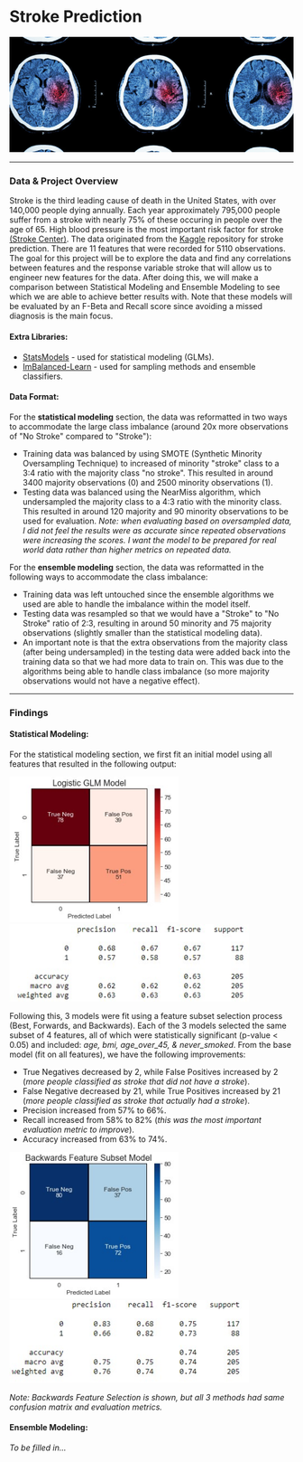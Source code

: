 # Stroke Prediction

<img src="/headers/stroke.jpg" width="600">

---

### Data & Project Overview
Stroke is the third leading cause of death in the United States, with over 140,000 people dying annually. Each year approximately 795,000 people suffer from a stroke with nearly 75% of these occuring in people over the age of 65. High blood pressure is the most important risk factor for stroke [(Stroke Center)](http://www.strokecenter.org/patients/about-stroke/stroke-statistics/#:~:text=More%20than%20140%2C000%20people%20die,and%20185%2C000%20are%20recurrent%20attacks.). The data originated from the [Kaggle](https://www.kaggle.com/fedesoriano/stroke-prediction-dataset) repository for stroke prediction. There are 11 features that were recorded for 5110 observations. The goal for this project will be to explore the data and find any correlations between features and the response variable stroke that will allow us to engineer new features for the data. After doing this, we will make a comparison between Statistical Modeling and Ensemble Modeling to see which we are able to achieve better results with. Note that these models will be evaluated by an F-Beta and Recall score since avoiding a missed diagnosis is the main focus.

#### Extra Libraries:
- [StatsModels](https://www.statsmodels.org/stable/index.html) - used for statistical modeling (GLMs).
- [ImBalanced-Learn](https://imbalanced-learn.org/stable/) - used for sampling methods and ensemble classifiers.

#### Data Format:
For the **statistical modeling** section, the data was reformatted in two ways to accommodate the large class imbalance (around 20x more observations of "No Stroke" compared to "Stroke"):
- Training data was balanced by using SMOTE (Synthetic Minority Oversampling Technique) to increased of minority "stroke" class to a 3:4 ratio with the majority class "no stroke". This resulted in around 3400 majority observations (0) and 2500 minority observations (1).
- Testing data was balanced using the NearMiss algorithm, which undersampled the majority class to a 4:3 ratio with the minority class. This resulted in around 120 majority and 90 minority observations to be used for evaluation. *Note: when evaluating based on oversampled data, I did not feel the results were as accurate since repeated observations were increasing the scores. I want the model to be prepared for real world data rather than higher metrics on repeated data.*

For the **ensemble modeling** section, the data was reformatted in the following ways to accommodate the class imbalance:
- Training data was left untouched since the ensemble algorithms we used are able to handle the imbalance within the model itself.
- Testing data was resampled so that we would have a "Stroke" to "No Stroke" ratio of 2:3, resulting in around 50 minority and 75 majority observations (slightly smaller than the statistical modeling data).
- An important note is that the extra observations from the majority class (after being undersampled) in the testing data were added back into the training data so that we had more data to train on. This was due to the algorithms being able to handle class imbalance (so more majority observations would not have a negative effect).

---

### Findings
#### Statistical Modeling:
For the statistical modeling section, we first fit an initial model using all features that resulted in the following output:

<img src="/rm_img/glm_base.jpg" width="300"> <img src="/rm_img/glm_base_met.jpg" width="425">

Following this, 3 models were fit using a feature subset selection process (Best, Forwards, and Backwards). Each of the 3 models selected the same subset of 4 features, all of which were statistically significant (p-value < 0.05) and included: *age, bmi, age_over_45, & never_smoked*. From the base model (fit on all features), we have the following improvements:  
- True Negatives decreased by 2, while False Positives increased by 2 (*more people classified as stroke that did not have a stroke*).
- False Negative decreased by 21, while True Positives increased by 21 (*more people classified as stroke that actually had a stroke*).
- Precision increased from 57% to 66%.
- Recall increased from 58% to 82% (*this was the most important evaluation metric to improve*).
- Accuracy increased from 63% to 74%.

<img src="/rm_img/glm_final.jpg" width="300"> <img src="/rm_img/glm_met.jpg" width="425">

*Note: Backwards Feature Selection is shown, but all 3 methods had same confusion matrix and evaluation metrics.*

#### Ensemble Modeling:
*To be filled in...*
